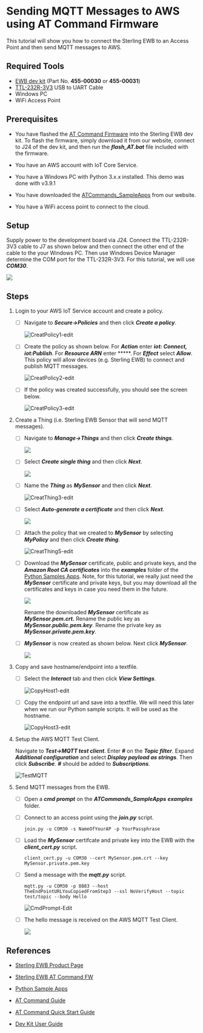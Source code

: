 # Sending MQTT Messages to AWS using AT Command Firmware

This tutorial will show you how to connect the Sterling EWB to an Access Point and then send MQTT messages to AWS.

## Required Tools

   - [EWB dev kit](https://www.lairdconnect.com/wireless-modules/wifi-modules-bluetooth/sterling-ewb-iot-module) (Part No. **455-00030** or **455-00031**)
   - [TTL-232R-3V3](https://ftdichip.com/products/ttl-232r-3v3/) USB to UART Cable
   - Windows PC
   - WiFi Access Point

## Prerequisites

   - You have flashed the [AT Command Firmware](https://www.lairdconnect.com/wireless-modules/wifi-modules-bluetooth/sterling-ewb-iot-module#documentation) into the Sterling EWB dev kit. To flash the firmware, simply download it from our website, connect to J24 of the dev kit, and then run the ***flash_AT.bat*** file included with the firmware.

   - You have an AWS account with IoT Core Service.

   - You have a Windows PC with Python 3.x.x installed. This demo was done with v3.9.1

   - You have downloaded the [ATCommands_SampleApps](https://www.lairdconnect.com/documentation/command-set-python-sample-applications-sterling-ewb) from our website.

   - You have a WiFi access point to connect to the cloud.

     

## Setup

Supply power to the development board via J24. Connect the TTL-232R-3V3 cable to J7 as shown below and then connect the other end of the cable to the your Windows PC. Then use Windows Device Manager determine the COM port for the TTL-232R-3V3. For this tutorial, we will use ***COM30***.

   ![](../images/mqtt-aws/Setup.PNG)



## Steps

1. Login to your AWS IoT Service account and create a policy.

   - [ ] Navigate to ***Secure->Policies*** and then click ***Create a policy***.

     ![CreatPolicy1-edit](../images/mqtt-aws/CreatPolicy1-edit.PNG)

   

   - [ ] Create the policy as shown below. For ***Action*** enter ***iot: Connect, iot:Publish***.  For ***Resource ARN*** enter *****.  For ***Effect*** select ***Allow***. This policy will allow devices (e.g. Sterling EWB) to connect and publish MQTT messages.

     ![CreatPolicy2-edit](../images/mqtt-aws/CreatPolicy2-edit.PNG)	

   - [ ] If the policy was created successfully, you should see the screen below.

     ![CreatPolicy3-edit](../images/mqtt-aws/CreatPolicy3-edit.PNG)

     

2. Create a Thing (i.e. Sterling EWB Sensor that will send MQTT messages).

   - [ ] Navigate to ***Manage->Things*** and then click ***Create things***.

     ![](../images/mqtt-aws/CreatThing1-edit.PNG)

     

   - [ ] Select ***Create single thing*** and then click ***Next***.

     ![](../images/mqtt-aws/CreatThing2-edit.PNG)

     

   - [ ] Name the ***Thing*** as ***MySensor*** and then click ***Next***.

     ![CreatThing3-edit](../images/mqtt-aws/CreatThing3-edit.PNG)	

   - [ ] Select ***Auto-generate a certificate*** and then click ***Next***.

     ![](../images/mqtt-aws/CreatThing4-edit.png)

     

   - [ ] Attach the policy that we created to ***MySensor*** by selecting ***MyPolicy*** and then click ***Create thing***.

     ![CreatThing5-edit](../images/mqtt-aws/CreatThing5-edit.PNG)

     

   - [ ] Download the ***MySensor*** certificate, public and private keys, and the ***Amazon Root CA certificates*** into the ***examples*** folder of the [Python Samples Apps](https://www.lairdconnect.com/documentation/command-set-python-sample-applications-sterling-ewb). Note, for this tutorial, we really just need the ***MySensor*** certificate and private keys, but you may download all the certificates and keys in case you need them in the future.

     ![](../images/mqtt-aws/CreatThing6-edit.png)

     

     Rename the downloaded ***MySensor*** certificate as ***MySensor.pem.crt.*** Rename the public key as ***MySensor.public.pem.key***. Rename the private key as ***MySensor.private.pem.key***. 

     

   - [ ] ***MySensor*** is now created as shown below. Next click ***MySensor***.

     ![](../images/mqtt-aws/CreatThing7-edit.png)

     

3. Copy and save hostname/endpoint into a textfile.

   - [ ] Select the ***Interact*** tab and then click ***View Settings***.

     ![CopyHost1-edit](../images/mqtt-aws/CopyHost2-edit.png)

     

   - [ ] Copy the endpoint url and save into a textfile. We will need this later when we run our Python sample scripts. It will be used as the hostname.

     ![CopyHost3-edit](../images/mqtt-aws/CopyHost3-edit.PNG)

   

4. Setup the AWS MQTT Test Client.

   Navigate to ***Test->MQTT test client***. Enter ***#*** on the ***Topic filter***.  Expand ***Additional configuration*** and select ***Display payload as strings***. Then click ***Subscribe***. ***#*** should be added to ***Subscriptions***.
   
   ![TestMQTT](../images/mqtt-aws/TestMQTT.png)
   
   
   
5. Send MQTT messages from the EWB.

   - [ ] Open a ***cmd prompt*** on the ***ATCommands_SampleApps*** ***examples*** folder.

   - [ ] Connect to an access point using the ***join.py*** script.

     `join.py -u COM30 -s NameOfYourAP -p YourPassphrase`

   - [ ] Load the ***MySensor*** certifcate and private key into the EWB with the ***client_cert.py*** script.

     `client_cert.py -u COM30 --cert MySensor.pem.crt --key MySensor.private.pem.key`

   - [ ] Send a message with the ***mqtt.py*** script.

     `mqtt.py -u COM30 -p 8883 --host TheEndPointURLYouCopiedFromStep3 --ssl NoVerifyHost --topic test/topic --body Hello`

     ![CmdPrompt-Edit](../images/mqtt-aws/CmdPrompt-Edit.PNG)

   - [ ] The hello message is received on the AWS MQTT Test Client.

     ![](../images/mqtt-aws/MsgReceived.PNG)

   

## References

- [Sterling EWB Product Page](https://www.lairdconnect.com/wireless-modules/wifi-modules-bluetooth/sterling-ewb-iot-module)

- [Sterling EWB AT Command FW](https://www.lairdconnect.com/wireless-modules/wifi-modules-bluetooth/sterling-ewb-iot-module#documentation)

- [Python Sample Apps](https://www.lairdconnect.com/documentation/command-set-python-sample-applications-sterling-ewb)

- [AT Command Guide](https://www.lairdconnect.com/documentation/command-guide-sterling-ewb)

- [AT Command Quick Start Guide](https://www.lairdconnect.com/documentation/command-quick-start-guide-sterling-ewb)

- [Dev Kit User Guide](https://www.lairdconnect.com/documentation/hardware-dvk-guide-sterling-ewb)

  
  
  
